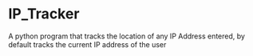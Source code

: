 # IP_Tracker
A python program that tracks the location of any IP Address entered, by default tracks the current IP address of the user 
